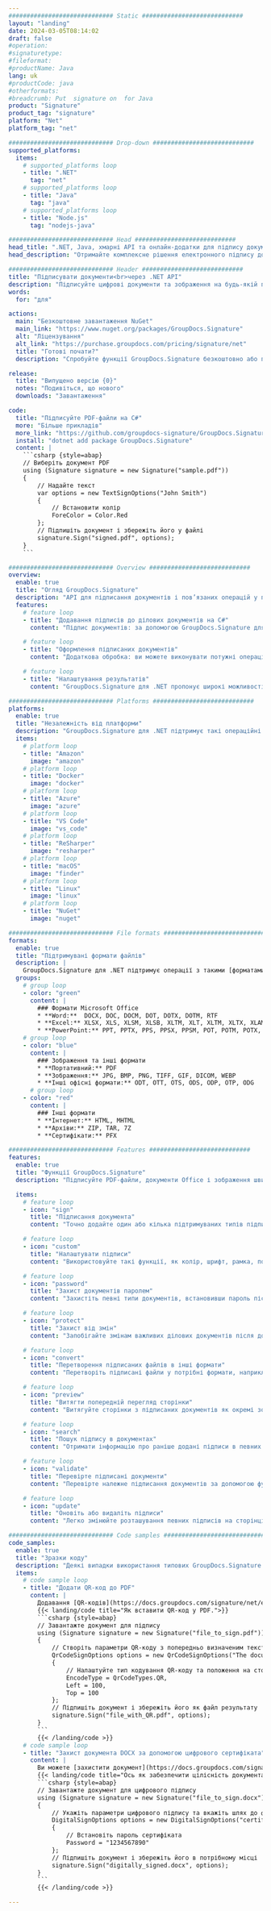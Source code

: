 ```yaml
---
############################# Static ############################
layout: "landing"
date: 2024-03-05T08:14:02
draft: false
#operation: 
#signaturetype: 
#fileformat: 
#productName: Java
lang: uk
#productCode: java
#otherformats: 
#breadcrumb: Put  signature on  for Java
product: "Signature"
product_tag: "signature"
platform: "Net"
platform_tag: "net"

############################# Drop-down ############################
supported_platforms:
  items:
    # supported_platforms loop
    - title: ".NET"
      tag: "net"
    # supported_platforms loop
    - title: "Java"
      tag: "java"
    # supported_platforms loop
    - title: "Node.js"
      tag: "nodejs-java"

############################# Head ############################
head_title: ".NET, Java, хмарні API та онлайн-додатки для підпису документів"
head_description: "Отримайте комплексне рішення електронного підпису документів для .NET, Java і хмарних програм. Підписуйте стандартні формати документів онлайн за допомогою простої функції перетягування"

############################# Header ############################
title: "Підписувати документи<br>через .NET API"
description: "Підписуйте цифрові документи та зображення на будь-якій платформі за допомогою наших гнучких API та рішень на основі програм для програмістів і кінцевих користувачів."
words:
  for: "для"

actions:
  main: "Безкоштовне завантаження NuGet"
  main_link: "https://www.nuget.org/packages/GroupDocs.Signature"
  alt: "Ліцензування"
  alt_link: "https://purchase.groupdocs.com/pricing/signature/net"
  title: "Готові почати?"
  description: "Спробуйте функції GroupDocs.Signature безкоштовно або подайте запит на ліцензію"

release:
  title: "Випущено версію {0}"
  notes: "Подивіться, що нового"
  downloads: "Завантаження"

code:
  title: "Підписуйте PDF-файли на C#"
  more: "Більше прикладів"
  more_link: "https://github.com/groupdocs-signature/GroupDocs.Signature-for-.NET"
  install: "dotnet add package GroupDocs.Signature"
  content: |
    ```csharp {style=abap}   
    // Виберіть документ PDF
    using (Signature signature = new Signature("sample.pdf"))
    {
        // Надайте текст
        var options = new TextSignOptions("John Smith")
        {
            // Встановити колір
            ForeColor = Color.Red
        };
        // Підпишіть документ і збережіть його у файлі
        signature.Sign("signed.pdf", options);
    }
    ```

############################# Overview ############################
overview:
  enable: true
  title: "Огляд GroupDocs.Signature"
  description: "API для підписання документів і пов’язаних операцій у програмах .NET"
  features:
    # feature loop
    - title: "Додавання підписів до ділових документів на C#"
      content: "Підпис документів: за допомогою GroupDocs.Signature для .NET ви можете додавати різні типи підписів, як-от текст, зображення, штрих-коди та цифрові сертифікати, до документів PDF і Office. Цей API дозволяє підписувати документи майже будь-яким типом даних, у тому числі прихованими метаданими."

    # feature loop
    - title: "Оформлення підписаних документів"
      content: "Додаткова обробка: ви можете виконувати потужні операції з підписаними документами за допомогою GroupDocs.Signature. Це включає пошук наявних підписів у бізнес-документах та їх перевірку за певними критеріями. Крім того, ви можете отримувати інформацію про документ і переглядати сторінки за допомогою цього API .NET."

    # feature loop
    - title: "Налаштування результатів"
      content: "GroupDocs.Signature для .NET пропонує широкі можливості налаштування. Ви можете точно розташувати підписи будь-де на сторінці документа та налаштувати їх зовнішній вигляд за допомогою різноманітних параметрів. Крім того, цей API підтримує збереження оброблених документів у широкому діапазоні підтримуваних форматів."

############################# Platforms ############################
platforms:
  enable: true
  title: "Незалежність від платформи"
  description: "GroupDocs.Signature для .NET підтримує такі операційні системи, фреймворки та менеджери пакетів"
  items:
    # platform loop
    - title: "Amazon"
      image: "amazon"
    # platform loop
    - title: "Docker"
      image: "docker"
    # platform loop
    - title: "Azure"
      image: "azure"
    # platform loop
    - title: "VS Code"
      image: "vs_code"
    # platform loop
    - title: "ReSharper"
      image: "resharper"
    # platform loop
    - title: "macOS"
      image: "finder"
    # platform loop
    - title: "Linux"
      image: "linux"
    # platform loop
    - title: "NuGet"
      image: "nuget"

############################# File formats ############################
formats:
  enable: true
  title: "Підтримувані формати файлів"
  description: |
    GroupDocs.Signature для .NET підтримує операції з такими [форматами файлів](https://docs.groupdocs.com/signature/net/supported-document-formats/).
  groups:
    # group loop
    - color: "green"
      content: |
        ### Формати Microsoft Office
        * **Word:**  DOCX, DOC, DOCM, DOT, DOTX, DOTM, RTF
        * **Excel:** XLSX, XLS, XLSM, XLSB, XLTM, XLT, XLTM, XLTX, XLAM, SXC, SpreadsheetML
        * **PowerPoint:** PPT, PPTX, PPS, PPSX, PPSM, POT, POTM, POTX, PPTM
    # group loop
    - color: "blue"
      content: |
        ### Зображення та інші формати
        * **Портативний:** PDF
        * **Зображення:** JPG, BMP, PNG, TIFF, GIF, DICOM, WEBP
        * **Інші офісні формати:** ODT, OTT, OTS, ODS, ODP, OTP, ODG
      # group loop
    - color: "red"
      content: |
        ### Інші формати
        * **Інтернет:** HTML, MHTML
        * **Архіви:** ZIP, TAR, 7Z
        * **Сертифікати:** PFX

############################# Features ############################
features:
  enable: true
  title: "Функції GroupDocs.Signature"
  description: "Підписуйте PDF-файли, документи Office і зображення швидко й точно"

  items:
    # feature loop
    - icon: "sign"
      title: "Підписання документа"
      content: "Точно додайте один або кілька підтримуваних типів підписів у будь-яку вказану позицію ділових документів."

    # feature loop
    - icon: "custom"
      title: "Налаштувати підписи"
      content: "Використовуйте такі функції, як колір, шрифт, рамка, поворот тощо, щоб налаштувати вигляд підписів."

    # feature loop
    - icon: "password"
      title: "Захист документів паролем"
      content: "Захистіть певні типи документів, встановивши пароль після підписання."

    # feature loop
    - icon: "protect"
      title: "Захист від змін"
      content: "Запобігайте змінам важливих ділових документів після додавання підпису за допомогою цифрового сертифіката."

    # feature loop
    - icon: "convert"
      title: "Перетворення підписаних файлів в інші формати"
      content: "Перетворіть підписані файли у потрібні формати, наприклад збережіть документ Word у форматі PDF."

    # feature loop
    - icon: "preview"
      title: "Витягти попередній перегляд сторінки"
      content: "Витягуйте сторінки з підписаних документів як окремі зображення для подальшої обробки."

    # feature loop
    - icon: "search"
      title: "Пошук підпису в документах"
      content: "Отримати інформацію про раніше додані підписи в певних документах."

    # feature loop
    - icon: "validate"
      title: "Перевірте підписані документи"
      content: "Перевірте належне підписання документів за допомогою функцій перевірки."

    # feature loop
    - icon: "update"
      title: "Оновіть або видаліть підписи"
      content: "Легко змінюйте розташування певних підписів на сторінці, змінюйте їхній текст або видаляйте їх без проблем."

############################# Code samples ############################
code_samples:
  enable: true
  title: "Зразки коду"
  description: "Деякі випадки використання типових GroupDocs.Signature для операцій .NET"
  items:
    # code sample loop
    - title: "Додати QR-код до PDF"
      content: |
        Додавання [QR-кодів](https://docs.groupdocs.com/signature/net/esign-document-with-qr-code-signature/) до певних сторінок PDF-документів може покращити бізнес-процеси. Нижче наведено приклад того, як додати QR-код за допомогою GroupDocs.Signature.
        {{< landing/code title="Як вставити QR-код у PDF.">}}
        ```csharp {style=abap}
        // Завантажте документ для підпису
        using (Signature signature = new Signature("file_to_sign.pdf"))
        {
            // Створіть параметри QR-коду з попередньо визначеним текстом
            QrCodeSignOptions options = new QrCodeSignOptions("The document is approved by John Smith")
            {
                // Налаштуйте тип кодування QR-коду та положення на сторінці
                EncodeType = QrCodeTypes.QR,
                Left = 100,
                Top = 100
            };
            // Підпишіть документ і збережіть його як файл результату
            signature.Sign("file_with_QR.pdf", options);
        }
        ```
        {{< /landing/code >}}
    # code sample loop
    - title: "Захист документа DOCX за допомогою цифрового сертифіката"
      content: |
        Ви можете [захистити документ](https://docs.groupdocs.com/signature/net/esign-document-with-digital-signature/) за допомогою особистих або корпоративних підписів, які зберігаються як цифрові сертифікати. Такі захищені документи не можна змінити без визнання підпису недійсним.
        {{< landing/code title="Ось як забезпечити цілісність документа.">}}
        ```csharp {style=abap}   
        // Завантажте документ для цифрового підпису
        using (Signature signature = new Signature("file_to_sign.docx"))
        {
            // Укажіть параметри цифрового підпису та вкажіть шлях до файлу сертифіката
            DigitalSignOptions options = new DigitalSignOptions("certificate.pfx")
            {
                // Встановіть пароль сертифіката
                Password = "1234567890"
            };
            // Підпишіть документ і збережіть його в потрібному місці
            signature.Sign("digitally_signed.docx", options);
        }
        ```
        {{< /landing/code >}}

---
```

